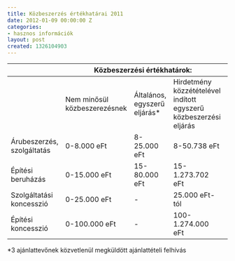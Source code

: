 ```yaml
---
title: Közbeszerzés értékhatárai 2011
date: 2012-01-09 00:00:00 Z
categories:
- hasznos információk
layout: post
created: 1326104903
---
```


<table id="hasznos"><thead><tr><th scope="col" colspan="5">Közbeszerzési értékhatárok:</th></tr></thead><tbody><tr><td class="hasznoscolumn-1">&nbsp;</td><td class="hasznoscolumn-1">Nem minősül közbeszerezésnek</td><td class="hasznoscolumn-1">Általános, egyszerű eljárás*</td><td class="hasznoscolumn-1">Hirdetmény közzétételével indított egyszerű közbeszerzési eljárás</td><td class="hasznoscolumn-1">Közösségi értékhatárt elérő közbeszerzési eljárás</td></tr><tr><td class="hasznoscolumn-1">Árubeszerzés, szolgáltatás</td><td class="hasznoscolumn">0-8.000 eFt</td><td class="hasznoscolumn">8-25.000 eFt</td><td class="hasznoscolumn">8-50.738 eFt</td><td class="hasznoscolumn">50.738 eFt-tól</td></tr><tr><td class="hasznoscolumn-1">Építési beruházás</td><td class="hasznoscolumn">0-15.000 eFt</td><td class="hasznoscolumn">15-80.000 eFt</td><td class="hasznoscolumn">15-1.273.702 eFt</td><td class="hasznoscolumn">1.273.702 eFt-tól</td></tr><tr><td class="hasznoscolumn-1">Szolgáltatási koncesszió</td><td class="hasznoscolumn">0-25.000 eFt</td><td class="hasznoscolumn">-</td><td class="hasznoscolumn">25.000 eFt-tól</td><td class="hasznoscolumn">-</td></tr><tr><td class="hasznoscolumn-1">Építési koncesszió</td><td class="hasznoscolumn">0-100.000 eFt</td><td class="hasznoscolumn">-</td><td class="hasznoscolumn">100-1.274.000 eFt</td><td class="hasznoscolumn">-</td></tr></tbody></table><p>*3 ajánlattevőnek közvetlenül megküldött ajánlattételi felhívás</p><p><!--break--></p>
